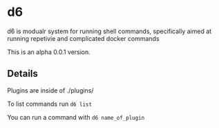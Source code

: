 # d6

d6 is modualr system for running shell commands, specifically aimed at running repetivie and complicated docker commands

This is an alpha 0.0.1 version.

## Details

Plugins are inside of ./plugins/

To list commands run `d6 list`

You can run a command with `d6 name_of_plugin`
